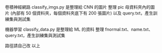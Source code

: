 卷積神經網路
classify_imgs.py 是整理給 CNN 的圖片
整理 pic 母資料夾內的圖片 (內部有 50 個資料夾，每個資料夾底下有 200 張圖片) 以及 query.txt，產生訓練集與測試集


機器學習
classify_data.py 是整理給 ML 的資料
整理 fnormal.txt、name.txt、query.txt，產生訓練集與測試集

路徑請自己改
以上
